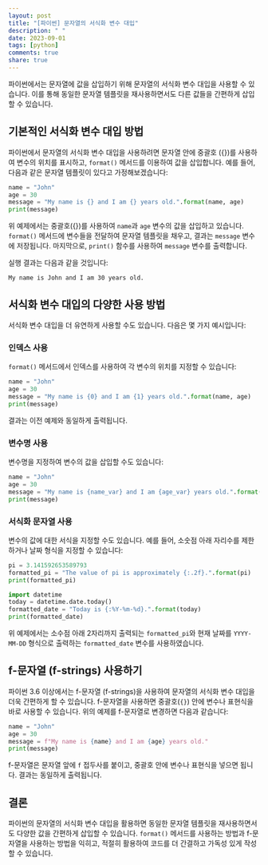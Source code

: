 ```yaml
---
layout: post
title: "[파이썬] 문자열의 서식화 변수 대입"
description: " "
date: 2023-09-01
tags: [python]
comments: true
share: true
---
```


파이썬에서는 문자열에 값을 삽입하기 위해 문자열의 서식화 변수 대입을 사용할 수 있습니다. 이를 통해 동일한 문자열 템플릿을 재사용하면서도 다른 값들을 간편하게 삽입할 수 있습니다. 

## 기본적인 서식화 변수 대입 방법

파이썬에서 문자열의 서식화 변수 대입을 사용하려면 문자열 안에 중괄호 ({})를 사용하여 변수의 위치를 표시하고, `format()` 메서드를 이용하여 값을 삽입합니다. 예를 들어, 다음과 같은 문자열 템플릿이 있다고 가정해보겠습니다:

```python
name = "John"
age = 30
message = "My name is {} and I am {} years old.".format(name, age)
print(message)
```

위 예제에서는 중괄호({})를 사용하여 `name`과 `age` 변수의 값을 삽입하고 있습니다. `format()` 메서드에 변수들을 전달하여 문자열 템플릿을 채우고, 결과는 `message` 변수에 저장됩니다. 마지막으로, `print()` 함수를 사용하여 `message` 변수를 출력합니다.

실행 결과는 다음과 같을 것입니다:

```
My name is John and I am 30 years old.
```

## 서식화 변수 대입의 다양한 사용 방법

서식화 변수 대입을 더 유연하게 사용할 수도 있습니다. 다음은 몇 가지 예시입니다:

### 인덱스 사용

`format()` 메서드에서 인덱스를 사용하여 각 변수의 위치를 지정할 수 있습니다:

```python
name = "John"
age = 30
message = "My name is {0} and I am {1} years old.".format(name, age)
print(message)
```

결과는 이전 예제와 동일하게 출력됩니다.

### 변수명 사용

변수명을 지정하여 변수의 값을 삽입할 수도 있습니다:

```python
name = "John"
age = 30
message = "My name is {name_var} and I am {age_var} years old.".format(name_var=name, age_var=age)
print(message)
```

### 서식화 문자열 사용

변수의 값에 대한 서식을 지정할 수도 있습니다. 예를 들어, 소숫점 아래 자리수를 제한하거나 날짜 형식을 지정할 수 있습니다:

```python
pi = 3.141592653589793
formatted_pi = "The value of pi is approximately {:.2f}.".format(pi)
print(formatted_pi)

import datetime
today = datetime.date.today()
formatted_date = "Today is {:%Y-%m-%d}.".format(today)
print(formatted_date)
```

위 예제에서는 소수점 아래 2자리까지 출력되는 `formatted_pi`와 현재 날짜를 `YYYY-MM-DD` 형식으로 출력하는 `formatted_date` 변수를 사용하였습니다.

## f-문자열 (f-strings) 사용하기

파이썬 3.6 이상에서는 f-문자열 (f-strings)을 사용하여 문자열의 서식화 변수 대입을 더욱 간편하게 할 수 있습니다. f-문자열을 사용하면 중괄호(`{}`) 안에 변수나 표현식을 바로 사용할 수 있습니다. 위의 예제를 f-문자열로 변경하면 다음과 같습니다:

```python
name = "John"
age = 30
message = f"My name is {name} and I am {age} years old."
print(message)
```

f-문자열은 문자열 앞에 `f` 접두사를 붙이고, 중괄호 안에 변수나 표현식을 넣으면 됩니다. 결과는 동일하게 출력됩니다.

## 결론

파이썬의 문자열의 서식화 변수 대입을 활용하면 동일한 문자열 템플릿을 재사용하면서도 다양한 값을 간편하게 삽입할 수 있습니다. `format()` 메서드를 사용하는 방법과 f-문자열을 사용하는 방법을 익히고, 적절히 활용하여 코드를 더 간결하고 가독성 있게 작성할 수 있습니다.